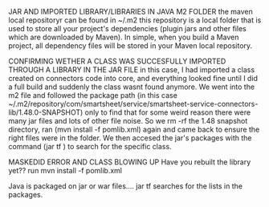 JAR AND IMPORTED LIBRARY/LIBRARIES IN JAVA
M2 FOLDER
the maven local repositoryr can be found in ~/.m2  this repository is a local folder that is used to store all your project's dependencies (plugin jars and other files which are downloaded by Maven). In simple, when you build a Maven project, all dependency files will be stored in your Maven local repository.

CONFIRMING WETHER A CLASS WAS SUCCESFULLY IMPORTED THROUGH A LIBRARY IN THE JAR FILE
in this case, I had imported a class created on connectors code into core, and everything looked fine until I did a full build and suddenly the class wasnt found anymore. We went into the m2 file and followed the package path (in this case ~/.m2/repository/com/smartsheet/service/smartsheet-service-connectors-lib/1.48.0-SNAPSHOT) only to find that for some weird reason there were many jar files and lots of other file noise. So we rm -rf the 1.48 snapshot directory, ran (mvn install -f pomlib.xml) again and came back to ensure the right files were in the folder. We then accesed the jar's packages with the command (jar tf <jar file>) to search for the specific class.


MASKEDID ERROR AND CLASS BLOWING UP
Have you rebuilt the library yet?? run mvn install -f pomlib.xml

Java is packaged on jar or war files.... jar tf searches for the lists in the packages.